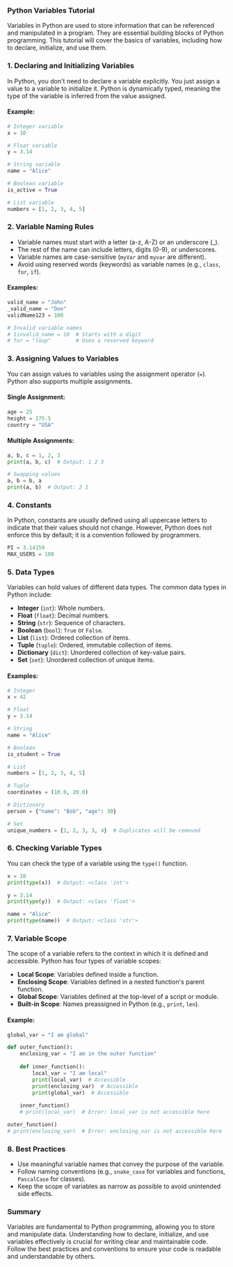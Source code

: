 ### Python Variables Tutorial

Variables in Python are used to store information that can be referenced and manipulated in a program. They are essential building blocks of Python programming. This tutorial will cover the basics of variables, including how to declare, initialize, and use them.

### 1. Declaring and Initializing Variables

In Python, you don't need to declare a variable explicitly. You just assign a value to a variable to initialize it. Python is dynamically typed, meaning the type of the variable is inferred from the value assigned.

#### Example:

```python
# Integer variable
x = 10

# Float variable
y = 3.14

# String variable
name = "Alice"

# Boolean variable
is_active = True

# List variable
numbers = [1, 2, 3, 4, 5]
```

### 2. Variable Naming Rules

- Variable names must start with a letter (a-z, A-Z) or an underscore (_).
- The rest of the name can include letters, digits (0-9), or underscores.
- Variable names are case-sensitive (`myVar` and `myvar` are different).
- Avoid using reserved words (keywords) as variable names (e.g., `class`, `for`, `if`).

#### Examples:

```python
valid_name = "John"
_valid_name = "Doe"
validName123 = 100

# Invalid variable names
# 1invalid_name = 10  # Starts with a digit
# for = "loop"        # Uses a reserved keyword
```

### 3. Assigning Values to Variables

You can assign values to variables using the assignment operator (`=`). Python also supports multiple assignments.

#### Single Assignment:

```python
age = 25
height = 175.5
country = "USA"
```

#### Multiple Assignments:

```python
a, b, c = 1, 2, 3
print(a, b, c)  # Output: 1 2 3

# Swapping values
a, b = b, a
print(a, b)  # Output: 2 1
```

### 4. Constants

In Python, constants are usually defined using all uppercase letters to indicate that their values should not change. However, Python does not enforce this by default; it is a convention followed by programmers.

```python
PI = 3.14159
MAX_USERS = 100
```

### 5. Data Types

Variables can hold values of different data types. The common data types in Python include:

- **Integer** (`int`): Whole numbers.
- **Float** (`float`): Decimal numbers.
- **String** (`str`): Sequence of characters.
- **Boolean** (`bool`): `True` or `False`.
- **List** (`list`): Ordered collection of items.
- **Tuple** (`tuple`): Ordered, immutable collection of items.
- **Dictionary** (`dict`): Unordered collection of key-value pairs.
- **Set** (`set`): Unordered collection of unique items.

#### Examples:

```python
# Integer
x = 42

# Float
y = 3.14

# String
name = "Alice"

# Boolean
is_student = True

# List
numbers = [1, 2, 3, 4, 5]

# Tuple
coordinates = (10.0, 20.0)

# Dictionary
person = {"name": "Bob", "age": 30}

# Set
unique_numbers = {1, 2, 3, 3, 4}  # Duplicates will be removed
```

### 6. Checking Variable Types

You can check the type of a variable using the `type()` function.

```python
x = 10
print(type(x))  # Output: <class 'int'>

y = 3.14
print(type(y))  # Output: <class 'float'>

name = "Alice"
print(type(name))  # Output: <class 'str'>
```

### 7. Variable Scope

The scope of a variable refers to the context in which it is defined and accessible. Python has four types of variable scopes:

- **Local Scope**: Variables defined inside a function.
- **Enclosing Scope**: Variables defined in a nested function's parent function.
- **Global Scope**: Variables defined at the top-level of a script or module.
- **Built-in Scope**: Names preassigned in Python (e.g., `print`, `len`).

#### Example:

```python
global_var = "I am global"

def outer_function():
    enclosing_var = "I am in the outer function"
    
    def inner_function():
        local_var = "I am local"
        print(local_var)  # Accessible
        print(enclosing_var)  # Accessible
        print(global_var)  # Accessible
    
    inner_function()
    # print(local_var)  # Error: local_var is not accessible here

outer_function()
# print(enclosing_var)  # Error: enclosing_var is not accessible here
```

### 8. Best Practices

- Use meaningful variable names that convey the purpose of the variable.
- Follow naming conventions (e.g., `snake_case` for variables and functions, `PascalCase` for classes).
- Keep the scope of variables as narrow as possible to avoid unintended side effects.

### Summary

Variables are fundamental to Python programming, allowing you to store and manipulate data. Understanding how to declare, initialize, and use variables effectively is crucial for writing clear and maintainable code. Follow the best practices and conventions to ensure your code is readable and understandable by others.